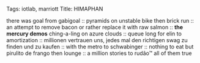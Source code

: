 Tags: iotlab, marriott
Title: HIMAPHAN
  
there was goal from gabigoal :: pyramids on unstable bike then brick run :: an attempt to remove bacon or rather replace it with raw salmon :: **the mercury demos** ching-a-ling on azure clouds :: queue long for elin to amortization :: millionen vertrauen uns, jedes mal den richtigen swag zu finden und zu kaufen :: with the metro to  schwabinger :: nothing to eat but pirulito de frango then lounge :: a million stories to rudão™ all of them true